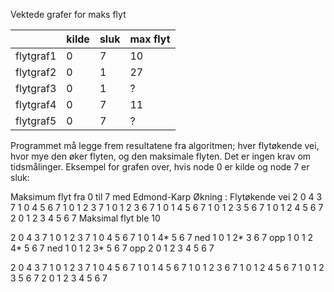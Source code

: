 Vektede grafer for maks flyt

|          |kilde|sluk |max flyt|
|----------|-----|-----|--------|
|flytgraf1 |0    |7    |10      |
|flytgraf2 |0    |1    |27      |
|flytgraf3 |0    |1    |?       |
|flytgraf4 |0    |7    |11      |
|flytgraf5 |0    |7    |?       |



Programmet må legge frem resultatene fra algoritmen; hver flytøkende vei, hvor mye den øker flyten, og den maksimale flyten. Det er ingen krav om tidsmålinger.
Eksempel for grafen over, hvis node 0 er kilde og node 7 er sluk:

Maksimum flyt fra 0 til 7 med Edmond-Karp
Økning : Flytøkende vei
2 0 4 3 7
1 0 4 5 6 7
1 0 1 2 3 7
1 0 1 2 3 6 7
1 0 1 4 5 6 7
1 0 1 2 3 5 6 7
1 0 1 2 4 5 6 7
2 0 1 2 3 4 5 6 7
Maksimal flyt ble 10



2 0 4 3 7
1 0 1 2 3 7
1 0 4 5 6 7
1 0 1 4* 5 6 7 ned
1 0 1 2* 3 6 7 opp
1 0 1 2 4* 5 6 7 ned
1 0 1 2 3* 5 6 7 opp
2 0 1 2 3 4 5 6 7


2 0 4 3 7
1 0 1 2 3 7
1 0 4 5 6 7
1 0 1 4 5 6 7
1 0 1 2 3 6 7
1 0 1 2 4 5 6 7
1 0 1 2 3 5 6 7
2 0 1 2 3 4 5 6 7
